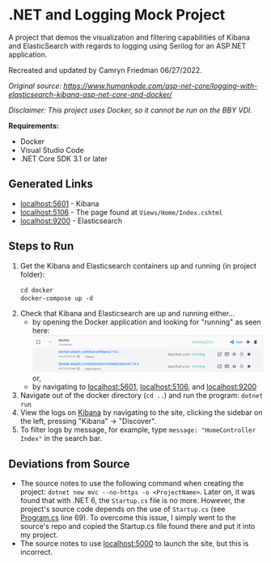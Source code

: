 # .NET and Logging Mock Project
A project that demos the visualization and filtering capabilities of Kibana and ElasticSearch with regards to logging using Serilog for an ASP.NET application.

Recreated and updated by Camryn Friedman 06/27/2022.

*Original source: https://www.humankode.com/asp-net-core/logging-with-elasticsearch-kibana-asp-net-core-and-docker/*

*Disclaimer: This project uses Docker, so it cannot be run on the BBY VDI.*

**Requirements:**
- Docker
- Visual Studio Code
- .NET Core SDK 3.1 or later

## Generated Links
- <localhost:5601> - Kibana
- <localhost:5106> - The page found at `Views/Home/Index.cshtml`
- <localhost:9200> - Elasticsearch 

## Steps to Run
1. Get the Kibana and Elasticsearch containers up and running (in project folder):
    ```
    cd docker
    docker-compose up -d
    ```
2. Check that Kibana and Elasticsearch are up and running either...
    - by opening the Docker application and looking for "running" as seen here: 
    ![Docker Verification](lib/photos/docker_verification.png)
    or,
    - by navigating to <localhost:5601>, <localhost:5106>, and <localhost:9200>
3. Navigate out of the docker directory (`cd ..`) and run the program: `dotnet run`
4. View the logs on [Kibana](localhost:5601) by navigating to the site, clicking the sidebar on the left, pressing "Kibana" -> "Discover".
5. To filter logs by message, for example, type `message: "HomeController Index"` in the search bar.

## Deviations from Source
- The source notes to use the following command when creating the project: `dotnet new mvc --no-https -o <ProjectName>`. Later on, it was found that with .NET 6, the `Startup.cs` file is no more. However, the project's source code depends on the use of `Startup.cs` (see [Program.cs](Program.cs) line 69). To overcome this issue, I simply went to the source's repo and copied the Startup.cs file found there and put it into my project.
- The source notes to use <localhost:5000> to launch the site, but this is incorrect.